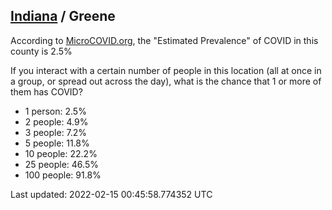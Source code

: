 
## [Indiana](/united-states/indiana) / Greene

According to [MicroCOVID.org](http://microcovid.org),
the "Estimated Prevalence" of COVID in this county is 2.5%

If you interact with a certain number of people in this location
(all at once in a group, or spread out across the day), what is the chance that
1 or more of them has COVID?

- 1 person: 2.5%
- 2 people: 4.9%
- 3 people: 7.2%
- 5 people: 11.8%
- 10 people: 22.2%
- 25 people: 46.5%
- 100 people: 91.8%

Last updated: 2022-02-15 00:45:58.774352 UTC
